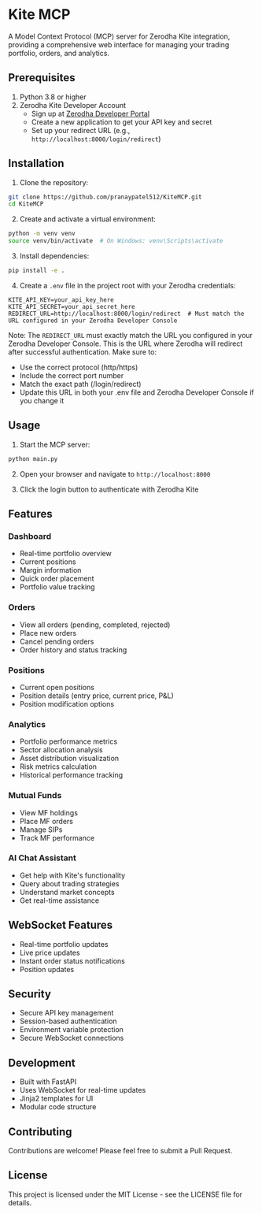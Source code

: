 # Kite MCP

A Model Context Protocol (MCP) server for Zerodha Kite integration, providing a comprehensive web interface for managing your trading portfolio, orders, and analytics.

## Prerequisites

1. Python 3.8 or higher
2. Zerodha Kite Developer Account
   - Sign up at [Zerodha Developer Portal](https://developers.kite.trade/)
   - Create a new application to get your API key and secret
   - Set up your redirect URL (e.g., `http://localhost:8000/login/redirect`)

## Installation

1. Clone the repository:
```bash
git clone https://github.com/pranaypatel512/KiteMCP.git
cd KiteMCP
```

2. Create and activate a virtual environment:
```bash
python -m venv venv
source venv/bin/activate  # On Windows: venv\Scripts\activate
```

3. Install dependencies:
```bash
pip install -e .
```

4. Create a `.env` file in the project root with your Zerodha credentials:
```env
KITE_API_KEY=your_api_key_here
KITE_API_SECRET=your_api_secret_here
REDIRECT_URL=http://localhost:8000/login/redirect  # Must match the URL configured in your Zerodha Developer Console
```

Note: The `REDIRECT_URL` must exactly match the URL you configured in your Zerodha Developer Console. This is the URL where Zerodha will redirect after successful authentication. Make sure to:
- Use the correct protocol (http/https)
- Include the correct port number
- Match the exact path (/login/redirect)
- Update this URL in both your .env file and Zerodha Developer Console if you change it

## Usage

1. Start the MCP server:
```bash
python main.py
```

2. Open your browser and navigate to `http://localhost:8000`

3. Click the login button to authenticate with Zerodha Kite

## Features

### Dashboard
- Real-time portfolio overview
- Current positions
- Margin information
- Quick order placement
- Portfolio value tracking

### Orders
- View all orders (pending, completed, rejected)
- Place new orders
- Cancel pending orders
- Order history and status tracking

### Positions
- Current open positions
- Position details (entry price, current price, P&L)
- Position modification options

### Analytics
- Portfolio performance metrics
- Sector allocation analysis
- Asset distribution visualization
- Risk metrics calculation
- Historical performance tracking

### Mutual Funds
- View MF holdings
- Place MF orders
- Manage SIPs
- Track MF performance

### AI Chat Assistant
- Get help with Kite's functionality
- Query about trading strategies
- Understand market concepts
- Get real-time assistance

## WebSocket Features
- Real-time portfolio updates
- Live price updates
- Instant order status notifications
- Position updates

## Security
- Secure API key management
- Session-based authentication
- Environment variable protection
- Secure WebSocket connections

## Development
- Built with FastAPI
- Uses WebSocket for real-time updates
- Jinja2 templates for UI
- Modular code structure

## Contributing
Contributions are welcome! Please feel free to submit a Pull Request.

## License
This project is licensed under the MIT License - see the LICENSE file for details.
